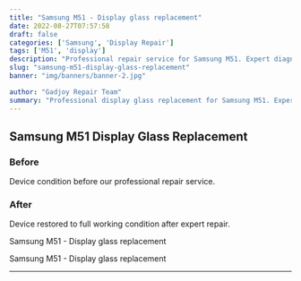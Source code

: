 ```yaml
---
title: "Samsung M51 - Display glass replacement"
date: 2022-08-27T07:57:58
draft: false
categories: ['Samsung', 'Display Repair']
tags: ['M51', 'display']
description: "Professional repair service for Samsung M51. Expert diagnosis and quality repairs in Bangalore."
slug: "samsung-m51-display-glass-replacement"
banner: "img/banners/banner-2.jpg"

author: "Gadjoy Repair Team"
summary: "Professional display glass replacement for Samsung M51. Expert technicians, quality parts, warranty included."
---
```


## Samsung M51 Display Glass Replacement

### Before

Device condition before our professional repair service.

### After

Device restored to full working condition after expert repair.

Samsung M51 - Display glass replacement

Samsung M51 - Display glass replacement

---